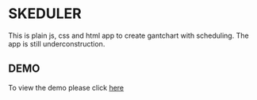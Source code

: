 # SKEDULER
This is plain js, css and html app to create gantchart with scheduling. The app is still underconstruction.

## DEMO
To view the demo please click [here](https://skeduler.netlify.app)
